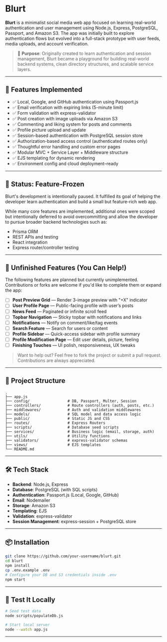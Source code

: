 # Blurt

**Blurt** is a minimalist social media web app focused on learning real-world authentication and user management using Node.js, Express, PostgreSQL, Passport, and Amazon S3. The app was initially built to explore authentication flows but evolved into a full-stack prototype with user feeds, media uploads, and account verification.

> 🧠 **Purpose**: Originally created to learn authentication and session management, Blurt became a playground for building real-world backend systems, clean directory structures, and scalable service layers.

---

## 🚀 Features Implemented

-   ✅ Local, Google, and GitHub authentication using Passport.js
-   ✅ Email verification with expiring links (5-minute limit)
-   ✅ Form validation with express-validator
-   ✅ Post creation with image uploads via Amazon S3
-   ✅ Commenting and liking system for posts and comments
-   ✅ Profile picture upload and update
-   ✅ Session-based authentication with PostgreSQL session store
-   ✅ Authorization-based access control (authenticated routes only)
-   ✅ Thoughtful error handling and custom error pages
-   ✅ Modular MVC + Service Layer + Middleware structure
-   ✅ EJS templating for dynamic rendering
-   ✅ Environment config and cloud deployment–ready

---

## 🧊 Status: Feature-Frozen

Blurt's development is intentionally paused. It fulfilled its goal of helping the developer learn authentication and build a small but feature-rich web app.

While many core features are implemented, additional ones were scoped but intentionally deferred to avoid overcommitting and allow the developer to pursue broader backend technologies such as:

-   Prisma ORM
-   REST APIs and testing
-   React integration
-   Express router/controller testing

---

## 🚧 Unfinished Features (You Can Help!)

The following features are planned but currently unimplemented. Contributions or forks are welcome if you'd like to complete them or expand the app:

-   [ ] **Post Preview Grid** — Render 3-image preview with "+X" indicator
-   [ ] **User Profile Page** — Public-facing profile with user’s posts
-   [ ] **News Feed** — Paginated or infinite scroll feed
-   [ ] **Topbar Navigation** — Sticky topbar with notifications and links
-   [ ] **Notifications** — Notify on comment/like/tag events
-   [ ] **Search Feature** — Search for users or content
-   [ ] **Profile Sidebar** — Quick-access sidebar with profile summary
-   [ ] **Profile Modification Page** — Edit user details, picture, feeling
-   [ ] **Finishing Touches** — UI polish, responsiveness, UX tweaks

> Want to help out? Feel free to fork the project or submit a pull request. Contributions are always appreciated.

---

## 📁 Project Structure

```
.
├── app.js
├── config/                 # DB, Passport, Multer, Session
├── controllers/            # Route controllers (auth, posts, etc.)
├── middlewares/            # Auth and validation middlewares
├── models/                 # SQL model and data access logic
├── public/                 # Static JS and CSS
├── routes/                 # Express Routers
├── scripts/                # Database seed scripts
├── services/               # Business logic (email, storage, auth)
├── utils/                  # Utility functions
├── validators/             # express-validator schemas
├── views/                  # EJS templates
└── README.md
```

---

## 🛠️ Tech Stack

-   **Backend**: Node.js, Express
-   **Database**: PostgreSQL (with SQL scripts)
-   **Authentication**: Passport.js (Local, Google, GitHub)
-   **Email**: Nodemailer
-   **Storage**: Amazon S3
-   **Templating**: EJS
-   **Validation**: express-validator
-   **Session Management**: express-session + PostgreSQL store

---

## 📦 Installation

```bash
git clone https://github.com/your-username/blurt.git
cd blurt
npm install
cp .env.example .env
# Configure your DB and S3 credentials inside .env
npm start
```

---

## 🧪 Test It Locally

```bash
# Seed test data
node scripts/populateDb.js

# Start local server
node --watch app.js
```

---
